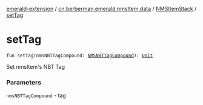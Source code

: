 [emerald-extension](../../index.md) / [cn.berberman.emerald.nmsItem.data](../index.md) / [NMSItemStack](index.md) / [setTag](.)

# setTag

`fun setTag(nmsNBTTagCompound: `[`NMSNBTTagCompound`](../-n-m-s-n-b-t-tag-compound/index.md)`): `[`Unit`](https://kotlinlang.org/api/latest/jvm/stdlib/kotlin/-unit/index.html)

Set nmsItem's NBT Tag

### Parameters

`nmsNBTTagCompound` - tag